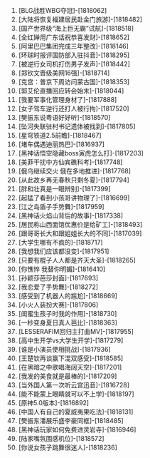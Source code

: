 
1. [BLG战胜WBG夺冠]-[1818062]
1. [大陆将恢复福建居民赴金门旅游]-[1818482]
1. [国产世界级“海上巨无霸”试航]-[1818518]
1. [全红婵用广东话祝恭喜发财]-[1818652]
1. [阿里巴巴集团完成三年整改]-[1818146]
1. [环球时报评国防部入驻抖音]-[1818295]
1. [被逆行女司机打伤男子发声]-[1818442]
1. [郑钦文晋级美网16强]-[1818714]
1. [克宫：普京下周访问蒙古国]-[1818353]
1. [郭艾伦直播回应转会始末]-[1818044]
1. [我要军事化管理身材了]-[1817888]
1. [女子驾车逆行还打人被行拘]-[1817520]
1. [樊振东说粤语好好听]-[1818570]
1. [坠河失联驻村书记遗体被找到]-[1817805]
1. [星穹铁道2.5前瞻]-[1818467]
1. [堵车偶遇迪丽热巴]-[1816937]
1. [黑神话悟空隐藏boss寅虎怎么打]-[1817203]
1. [美菲干扰中方仙宾礁科考]-[1817748]
1. [俄乌继续交火 俄在多地推进]-[1817768]
1. [从此故乡再无春秋只剩冬夏]-[1817794]
1. [胖和壮真是一眼辨别]-[1817399]
1. [起猛了看到小孩哥讲物理了]-[1816699]
1. [江之岛盾子手势舞]-[1817959]
1. [黑神话火焰山背后的故事]-[1817338]
1. [居民称山西面馆优惠价是给矿工]-[1818493]
1. [跟哥哥长大和跟姐姐长大的不同]-[1817039]
1. [大学生哪有不疯的]-[1818717]
1. [我想我们应该都没变]-[1817951]
1. [只要有棍子人人都是齐天大圣]-[1818265]
1. [你憔悴 我替你明媚]-[1816410]
1. [孙颖莎芭莎封面]-[1817693]
1. [我恋爱了手势舞]-[1818272]
1. [感受到了机器人的尴尬]-[1818669]
1. [小火人装扮大赛]-[1817806]
1. [闺蜜生孩子时我的作用]-[1818730]
1. [一秒变身夏日真人芭比]-[1818363]
1. [LESSERAFIM回归主打曲MV]-[1817955]
1. [高中生开学vs大学生开学]-[1817279]
1. [谁是小演员使相挑战]-[1817936]
1. [王楚钦再谈赢下混双感受]-[1818585]
1. [在黑暗之中歌唱海阔天空]-[1817201]
1. [我发的美食就是最棒的]-[1817209]
1. [当外国人第一次听云宫迅音]-[1816728]
1. [能不能蒙上眼睛就可以不上学]-[1818197]
1. [原神5.0版本]-[1816892]
1. [中国人有自己的夏威夷果吃法]-[1818131]
1. [樊振东潘展乐盛李豪同框]-[1818485]
1. [黑神话玩家如何免费进灵岩寺]-[1816946]
1. [陆家嘴氛围感机位]-[1818572]
1. [你说女孩子跳舞很迷人]-[1818236]